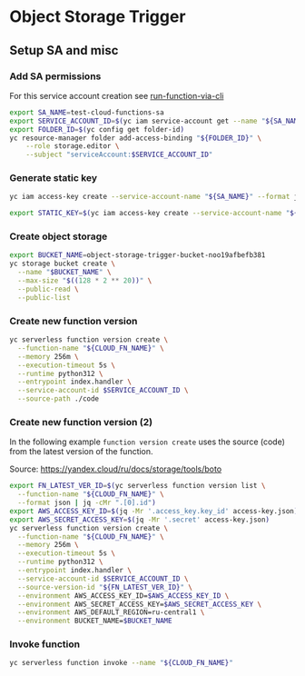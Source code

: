 # Object Storage Trigger

## Setup SA and misc

### Add SA permissions

For this service account creation see [run-function-via-cli](../run-function-via-cli)

```bash
export SA_NAME=test-cloud-functions-sa
export SERVICE_ACCOUNT_ID=$(yc iam service-account get --name "${SA_NAME}" --format json | jq -cMr .id)
export FOLDER_ID=$(yc config get folder-id)
yc resource-manager folder add-access-binding "${FOLDER_ID}" \
    --role storage.editor \
    --subject "serviceAccount:$SERVICE_ACCOUNT_ID"
```

### Generate static key

```bash
yc iam access-key create --service-account-name "${SA_NAME}" --format json > access-key.json
```

```bash
export STATIC_KEY=$(yc iam access-key create --service-account-name "${SA_NAME}")
```

### Create object storage

```bash
export BUCKET_NAME=object-storage-trigger-bucket-noo19afbefb381
yc storage bucket create \
  --name "$BUCKET_NAME" \
  --max-size "$((128 * 2 ** 20))" \
  --public-read \
  --public-list
```

### Create new function version

```bash
yc serverless function version create \
  --function-name "${CLOUD_FN_NAME}" \
  --memory 256m \
  --execution-timeout 5s \
  --runtime python312 \
  --entrypoint index.handler \
  --service-account-id $SERVICE_ACCOUNT_ID \
  --source-path ./code
```


### Create new function version (2)

In the following example `function version create` uses the source (code) from the latest version of the function.

Source: https://yandex.cloud/ru/docs/storage/tools/boto

```bash
export FN_LATEST_VER_ID=$(yc serverless function version list \
  --function-name "${CLOUD_FN_NAME}" \
  --format json | jq -cMr ".[0].id")
export AWS_ACCESS_KEY_ID=$(jq -Mr '.access_key.key_id' access-key.json)
export AWS_SECRET_ACCESS_KEY=$(jq -Mr '.secret' access-key.json)
yc serverless function version create \
  --function-name "${CLOUD_FN_NAME}" \
  --memory 256m \
  --execution-timeout 5s \
  --runtime python312 \
  --entrypoint index.handler \
  --service-account-id $SERVICE_ACCOUNT_ID \
  --source-version-id "${FN_LATEST_VER_ID}" \
  --environment AWS_ACCESS_KEY_ID=$AWS_ACCESS_KEY_ID \
  --environment AWS_SECRET_ACCESS_KEY=$AWS_SECRET_ACCESS_KEY \
  --environment AWS_DEFAULT_REGION=ru-central1 \
  --environment BUCKET_NAME=$BUCKET_NAME
```

### Invoke function

```bash
yc serverless function invoke --name "${CLOUD_FN_NAME}"
```

